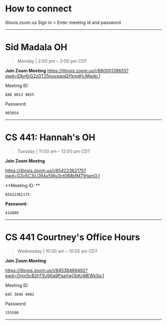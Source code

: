 # How to connect
illinois.zoom.us
Sign in > Enter meeting id and password

--- 
# Sid Madala OH
> Monday | 2:00 pm – 3:00 pm CDT
> 
**Join Zoom Meeting**
https://illinois.zoom.us/j/88000139655?pwd=lDbrKrG2z0T25nuvawqQYkmdHJMadp.1

Meeting ID: 
```
880 0013 9655
```

Password: 
```
903054
```

---

# CS 441: Hannah's OH
> Tuesday |  11:00 am – 12:00 pm CDT


**Join Zoom Meetng**

https://illinois.zoom.us/j/85422362175?pwd=G3v5C3iLO94x5Wu3nt0lMbfM71HamO.1

**Meeting ID: **

```
85422362175
```

**Password:** 
```
414009
```

---

# CS 441 Courtney's Office Hours
> Wednesday | 10:00 am – 10:55 am CDT

**Join Zoom Meeting**

https://illinois.zoom.us/j/84538469482?pwd=Omn5cB2hT9J90a9PsaVwObKcMEWsSq.1


Meeting ID: 
```
845 3846 9482
```

Password: 
```
155598
```

---